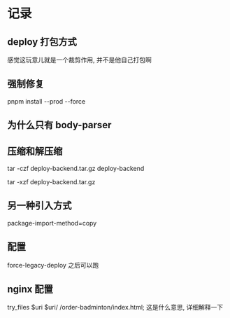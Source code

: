 # 记录

## deploy 打包方式

感觉这玩意儿就是一个裁剪作用, 并不是他自己打包啊

## 强制修复

pnpm install --prod --force

## 为什么只有 body-parser

## 压缩和解压缩

tar -czf deploy-backend.tar.gz deploy-backend

tar -xzf deploy-backend.tar.gz

## 另一种引入方式

package-import-method=copy

## 配置

force-legacy-deploy 之后可以跑

## nginx 配置

try_files $uri $uri/ /order-badminton/index.html; 这是什么意思, 详细解释一下
